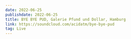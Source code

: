 ```yaml
---
date: 2022-06-25
publishdate: 2022-06-25
title: BYE BYE PUD, Galerie Pfund und Dollar, Hamburg
link: https://soundcloud.com/acidatm/bye-bye-pud
tag: Live
---
```


